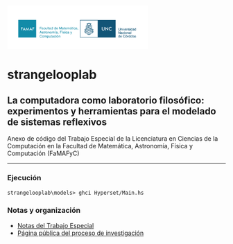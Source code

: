 <img src="images/Logo_FAMAF_UNC_color.png" alt="logo famaf unc" width="325" height="100">

# strangelooplab
## La computadora como laboratorio filosófico: experimentos y herramientas para el modelado de sistemas reflexivos

Anexo de código del Trabajo Especial de la Licenciatura en Ciencias de la Computación en la Facultad de Matemática, Astronomía, Física y Computación (FaMAFyC)

---

### Ejecución

```
strangelooplab\models> ghci Hyperset/Main.hs
```

### Notas y organización

- [Notas del Trabajo Especial](https://www.overleaf.com/read/cpgcygtwksrf#97df54)
- [Página pública del proceso de investigación](https://shimmering-aphid-642.notion.site/Trabajo-Especial-a8317f5cf821403f82c5aafac95ee6c6?pvs=4)